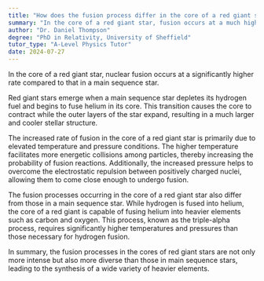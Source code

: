 ```yaml
---
title: "How does the fusion process differ in the core of a red giant star?"
summary: "In the core of a red giant star, fusion occurs at a much higher rate than in a main sequence star."
author: "Dr. Daniel Thompson"
degree: "PhD in Relativity, University of Sheffield"
tutor_type: "A-Level Physics Tutor"
date: 2024-07-27
---
```


In the core of a red giant star, nuclear fusion occurs at a significantly higher rate compared to that in a main sequence star.

Red giant stars emerge when a main sequence star depletes its hydrogen fuel and begins to fuse helium in its core. This transition causes the core to contract while the outer layers of the star expand, resulting in a much larger and cooler stellar structure.

The increased rate of fusion in the core of a red giant star is primarily due to elevated temperature and pressure conditions. The higher temperature facilitates more energetic collisions among particles, thereby increasing the probability of fusion reactions. Additionally, the increased pressure helps to overcome the electrostatic repulsion between positively charged nuclei, allowing them to come close enough to undergo fusion.

The fusion processes occurring in the core of a red giant star also differ from those in a main sequence star. While hydrogen is fused into helium, the core of a red giant is capable of fusing helium into heavier elements such as carbon and oxygen. This process, known as the triple-alpha process, requires significantly higher temperatures and pressures than those necessary for hydrogen fusion.

In summary, the fusion processes in the cores of red giant stars are not only more intense but also more diverse than those in main sequence stars, leading to the synthesis of a wide variety of heavier elements.
    